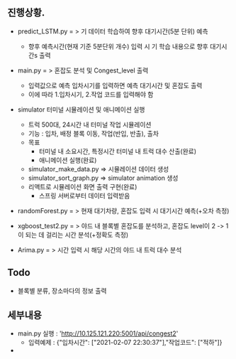 ## 진행상황.
- predict_LSTM.py = > 기 데이터 학습하여 향후 대기시간(5분 단위) 예측
    - 향후 예측시간(현재 기준 5분단위 개수) 입력 시 기 학습 내용으로 향후 대기시간s 출력

- main.py = > 혼잡도 분석 및 Congest_level 출력
    - 입력값으로 예측 입차시기를 입력하면 예측 대기시간 및 혼잡도 출력
    - 이에 따라 1.입차시기, 2.작업 코드를 입력해야 함

- simulator 터미널 시뮬레이션 및 애니메이션 실행
    - 트럭 500대, 24시간 내 터미널 작업 시뮬레이션
    - 기능 : 입차, 배정 블록 이동, 작업(반입, 반출), 출차
    - 목표
        - 터미널 내 소요시간, 특정시간 터미널 내 트럭 대수 산출(완료)
        - 애니메이션 실행(완료)
    - simulator_make_data.py => 시뮬레이션 데이터 생성
    - simulator_sort_graph.py => simulator animation 생성
    - 리액트로 시뮬레이션 화면 출력 구현(완료)
        - 스프링 서버로부터 데이터 입력받음
    
- randomForest.py = > 현재 대기차량, 혼잡도 입력 시 대기시간 예측(+오차 측정)
- xgboost_test2.py = > 야드 내 블록별 혼잡도를 분석하고, 혼잡도 level이 2 -> 1이 되는 데 걸리는 시간 분석(+정확도 측정)
- Arima.py = > 시간 입력 시 해당 시간의 야드 내 트럭 대수 분석

## Todo
- 블록별 분류, 장소마다의 정보 출력

## 세부내용
- main.py 실행 : 'http://10.125.121.220:5001/api/congest2'
    - 입력예제 : {"입차시간": ["2021-02-07 22:30:37"],"작업코드": ["적하"]}
- 